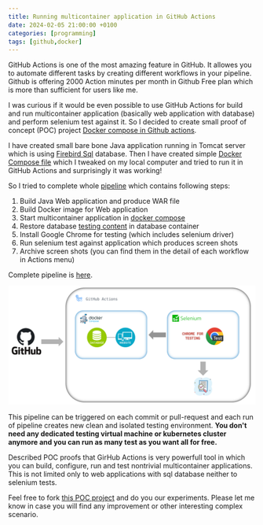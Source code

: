 ```yaml
---
title: Running multicontainer application in GitHub Actions
date: 2024-02-05 21:00:00 +0100
categories: [programming]
tags: [github,docker]
---
```


GitHub Actions is one of the most amazing feature in GitHub. It allowes you to automate different tasks by creating different workflows in your pipeline. Github is offering 2000 Action minutes per month in Github Free plan which is more than sufficient for users like me.

I was curious if it would be even possible to use GitHub Actions for build and run multicontainer application (basically web application with database) and perform selenium test against it. So I decided to create small proof of concept (POC) project [Docker compose in Github actions](https://github.com/berk76/docker-compose-in-gha-poc).

I have created small bare bone Java application running in Tomcat server which is using [Firebird Sql](https://firebirdsql.org/) database. Then I have created simple [Docker Compose file](https://github.com/berk76/docker-compose-in-gha-poc/blob/master/docker-compose/poc.yml) which I tweaked on my local computer and tried to run it in GitHub Actions and surprisingly it was working!

So I tried to complete whole [pipeline](https://github.com/berk76/docker-compose-in-gha-poc/blob/master/.github/workflows/build.yml) which contains following steps:

1. Build Java Web application and produce WAR file
1. Build Docker image for Web application
1. Start multicontainer application in [docker compose](https://github.com/berk76/docker-compose-in-gha-poc/blob/master/docker-compose/poc.yml)
1. Restore database [testing content](https://github.com/berk76/docker-compose-in-gha-poc/blob/master/db-schema/database.sql) in database container
1. Install Google Chrome for testing (which includes selenium driver)
1. Run selenium test against application which produces screen shots
1. Archive screen shots (you can find them in the detail of each workflow in Actions menu)

Complete pipeline is [here](https://github.com/berk76/docker-compose-in-gha-poc/blob/master/.github/workflows/build.yml).

![Docker compose in Github actions POC](https://raw.githubusercontent.com/berk76/docker-compose-in-gha-poc/master/pic1.png)

This pipeline can be triggered on each commit or pull-request and each run of pipeline creates new clean and isolated testing environment. __You don't need any dedicated testing virtual machine or kubernetes cluster anymore and you can run as many test as you want all for free.__

Described POC proofs that GirHub Actions is very powerfull tool in which you can build, configure, run and test nontrivial multicontainer applications. This is not limited only to web applications with sql database neither to selenium tests.

Feel free to fork [this POC project](https://github.com/berk76/docker-compose-in-gha-poc) and do you our experiments. Please let me know in case you will find any improvement or other interesting complex scenario.
